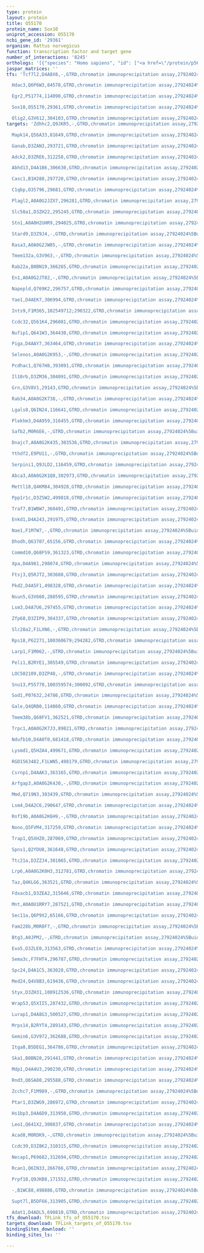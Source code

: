 ```yaml
---
type: protein
layout: protein
title: O55170
protein_name: Sox10
uniprot_accession: O55170
ncbi_gene_id: '29361'
organism: Rattus norvegicus
function: transcription factor and target gene
number_of_interactions: '8245'
orthologs: '[{"species": "Homo sapiens", "id": ["<a href=\"/protein/p56693\">P56693</a>"]}, {"species": "Danio rerio", "id": ["<a href=\"/protein/q90xd1\">Q90XD1</a>"]}, {"species": "Mus musculus", "id": ["<a href=\"/protein/q04888\">Q04888</a>"]}]'
jaspar_matrices: ''
tfs: 'Tcf7l2,D4A8X6,-,GTRD,chromatin immunoprecipitation assay,27924024%5Buid%5D,No

  Hdac3,Q6P6W3,84578,GTRD,chromatin immunoprecipitation assay,27924024%5Buid%5D,No

  Egr2,P51774,114090,GTRD,chromatin immunoprecipitation assay,27924024%5Buid%5D,No

  Sox10,O55170,29361,GTRD,chromatin immunoprecipitation assay,27924024%5Buid%5D,No

  Olig2,G3V612,304103,GTRD,chromatin immunoprecipitation assay,27924024%5Buid%5D,No'
targets: 'Zdhhc2,Q9JKR5,-,GTRD,chromatin immunoprecipitation assay,27924024%5Buid%5D,No

  Mapk14,Q56A33,81649,GTRD,chromatin immunoprecipitation assay,27924024%5Buid%5D,No

  Ganab,D3ZAN3,293721,GTRD,chromatin immunoprecipitation assay,27924024%5Buid%5D,No

  Adck2,D3ZRE6,312258,GTRD,chromatin immunoprecipitation assay,27924024%5Buid%5D,No

  Abhd13,D4A1B6,306630,GTRD,chromatin immunoprecipitation assay,27924024%5Buid%5D,No

  Casc1,B1H288,297720,GTRD,chromatin immunoprecipitation assay,27924024%5Buid%5D,No

  C1qbp,O35796,29681,GTRD,chromatin immunoprecipitation assay,27924024%5Buid%5D,No

  Plagl2,A0A0G2JZX7,296281,GTRD,chromatin immunoprecipitation assay,27924024%5Buid%5D,No

  Slc50a1,D3ZH22,295245,GTRD,chromatin immunoprecipitation assay,27924024%5Buid%5D,No

  Stn1,A0A0H2UHR9,294025,GTRD,chromatin immunoprecipitation assay,27924024%5Buid%5D,No

  Stard9,D3Z9J4,-,GTRD,chromatin immunoprecipitation assay,27924024%5Buid%5D,No

  Rasa3,A0A0G2JW85,-,GTRD,chromatin immunoprecipitation assay,27924024%5Buid%5D,No

  Tmem132a,G3V963,-,GTRD,chromatin immunoprecipitation assay,27924024%5Buid%5D,No

  Rab22a,B0BN19,366265,GTRD,chromatin immunoprecipitation assay,27924024%5Buid%5D,No

  En1,A0A0G2JT82,-,GTRD,chromatin immunoprecipitation assay,27924024%5Buid%5D,No

  Napepld,Q769K2,296757,GTRD,chromatin immunoprecipitation assay,27924024%5Buid%5D,No

  Yae1,D4AEK7,306994,GTRD,chromatin immunoprecipitation assay,27924024%5Buid%5D,No

  Ints9,F1M365,102549712;290322,GTRD,chromatin immunoprecipitation assay,27924024%5Buid%5D,No

  Ccdc32,Q561K4,296081,GTRD,chromatin immunoprecipitation assay,27924024%5Buid%5D,No

  Nufip1,Q641W3,364430,GTRD,chromatin immunoprecipitation assay,27924024%5Buid%5D,No

  Piga,D4AAY7,363464,GTRD,chromatin immunoprecipitation assay,27924024%5Buid%5D,No

  Selenos,A0A0G2K953,-,GTRD,chromatin immunoprecipitation assay,27924024%5Buid%5D,No

  Pcdhac1,Q767H8,393091,GTRD,chromatin immunoprecipitation assay,27924024%5Buid%5D,No

  Il10rb,D3ZM36,304091,GTRD,chromatin immunoprecipitation assay,27924024%5Buid%5D,No

  Grn,G3V8V1,29143,GTRD,chromatin immunoprecipitation assay,27924024%5Buid%5D,No

  Rab34,A0A0G2K738,-,GTRD,chromatin immunoprecipitation assay,27924024%5Buid%5D,No

  Lgals8,Q6IN24,116641,GTRD,chromatin immunoprecipitation assay,27924024%5Buid%5D,No

  Plekhm3,D4A959,316455,GTRD,chromatin immunoprecipitation assay,27924024%5Buid%5D,No

  Safb2,M0R6E6,-,GTRD,chromatin immunoprecipitation assay,27924024%5Buid%5D,No

  Dnajc7,A0A0G2K435,303536,GTRD,chromatin immunoprecipitation assay,27924024%5Buid%5D,No

  Ythdf2,E9PU11,-,GTRD,chromatin immunoprecipitation assay,27924024%5Buid%5D,No

  Serpini1,Q9JLD2,116459,GTRD,chromatin immunoprecipitation assay,27924024%5Buid%5D,No

  Abca3,A0A0G2K1Q8,302973,GTRD,chromatin immunoprecipitation assay,27924024%5Buid%5D,No

  Mettl18,Q4KM84,304928,GTRD,chromatin immunoprecipitation assay,27924024%5Buid%5D,No

  Ppp1r1c,D3ZSW2,499818,GTRD,chromatin immunoprecipitation assay,27924024%5Buid%5D,No

  Traf7,B1WBW7,360491,GTRD,chromatin immunoprecipitation assay,27924024%5Buid%5D,No

  Enkd1,D4A243,291975,GTRD,chromatin immunoprecipitation assay,27924024%5Buid%5D,No

  Nae1,F1M7W7,-,GTRD,chromatin immunoprecipitation assay,27924024%5Buid%5D,No

  Dhodh,Q63707,65156,GTRD,chromatin immunoprecipitation assay,27924024%5Buid%5D,No

  Commd10,Q68FS9,361323,GTRD,chromatin immunoprecipitation assay,27924024%5Buid%5D,No

  Xpa,D4A981,298074,GTRD,chromatin immunoprecipitation assay,27924024%5Buid%5D,No

  Ftsj3,Q5RJT2,303608,GTRD,chromatin immunoprecipitation assay,27924024%5Buid%5D,No

  Pkd2,D4A5F1,498328,GTRD,chromatin immunoprecipitation assay,27924024%5Buid%5D,No

  Nsun5,G3V660,288595,GTRD,chromatin immunoprecipitation assay,27924024%5Buid%5D,No

  Lsm3,D4A7U6,297455,GTRD,chromatin immunoprecipitation assay,27924024%5Buid%5D,No

  Zfp68,D3ZIP9,304337,GTRD,chromatin immunoprecipitation assay,27924024%5Buid%5D,No

  Slc28a2,F1LXN6,-,GTRD,chromatin immunoprecipitation assay,27924024%5Buid%5D,No

  Rps18,P62271,100360679;294282,GTRD,chromatin immunoprecipitation assay,27924024%5Buid%5D,No

  Larp1,F1M062,-,GTRD,chromatin immunoprecipitation assay,27924024%5Buid%5D,No

  Peli1,B2RYE1,305549,GTRD,chromatin immunoprecipitation assay,27924024%5Buid%5D,No

  LOC502109,D3ZP48,-,GTRD,chromatin immunoprecipitation assay,27924024%5Buid%5D,No

  Snu13,P55770,100359574;300092,GTRD,chromatin immunoprecipitation assay,27924024%5Buid%5D,No

  Sod1,P07632,24786,GTRD,chromatin immunoprecipitation assay,27924024%5Buid%5D,No

  Gale,Q4QRB0,114860,GTRD,chromatin immunoprecipitation assay,27924024%5Buid%5D,No

  Tmem38b,Q68FV1,362521,GTRD,chromatin immunoprecipitation assay,27924024%5Buid%5D,No

  Trpc1,A0A0G2K7J3,89821,GTRD,chromatin immunoprecipitation assay,27924024%5Buid%5D,No

  Ndufb10,D4A0T0,681418,GTRD,chromatin immunoprecipitation assay,27924024%5Buid%5D,No

  Lysmd1,Q5HZA4,499671,GTRD,chromatin immunoprecipitation assay,27924024%5Buid%5D,No

  RGD1563482,F1LWN5,498179,GTRD,chromatin immunoprecipitation assay,27924024%5Buid%5D,No

  Csrnp1,D4AAK3,363165,GTRD,chromatin immunoprecipitation assay,27924024%5Buid%5D,No

  Arfgap3,A0A0G2K4J0,-,GTRD,chromatin immunoprecipitation assay,27924024%5Buid%5D,No

  Mmd,Q719N3,303439,GTRD,chromatin immunoprecipitation assay,27924024%5Buid%5D,No

  Lsm4,D4A2C6,290647,GTRD,chromatin immunoprecipitation assay,27924024%5Buid%5D,No

  Rnf19b,A0A0G2K6H9,-,GTRD,chromatin immunoprecipitation assay,27924024%5Buid%5D,No

  Nono,Q5FVM4,317259,GTRD,chromatin immunoprecipitation assay,27924024%5Buid%5D,No

  Trap1,Q5XHZ0,287069,GTRD,chromatin immunoprecipitation assay,27924024%5Buid%5D,No

  Spns1,Q2YDU8,361648,GTRD,chromatin immunoprecipitation assay,27924024%5Buid%5D,No

  Ttc21a,D3ZZJ4,301065,GTRD,chromatin immunoprecipitation assay,27924024%5Buid%5D,No

  Lrp6,A0A0G2K0H3,312781,GTRD,chromatin immunoprecipitation assay,27924024%5Buid%5D,No

  Taz,Q4KLG6,363521,GTRD,chromatin immunoprecipitation assay,27924024%5Buid%5D,No

  Fdxacb1,D3ZEA2,315646,GTRD,chromatin immunoprecipitation assay,27924024%5Buid%5D,No

  Mnt,A0A0U1RRY7,287521,GTRD,chromatin immunoprecipitation assay,27924024%5Buid%5D,No

  Sec11a,Q6P9X2,65166,GTRD,chromatin immunoprecipitation assay,27924024%5Buid%5D,No

  Fam228b,M0R8F7,-,GTRD,chromatin immunoprecipitation assay,27924024%5Buid%5D,No

  Btg3,A0JPM2,-,GTRD,chromatin immunoprecipitation assay,27924024%5Buid%5D,No

  Exo5,D3ZLE0,313563,GTRD,chromatin immunoprecipitation assay,27924024%5Buid%5D,No

  Sema3c,F7FHT4,296787,GTRD,chromatin immunoprecipitation assay,27924024%5Buid%5D,No

  Spc24,D4A1C5,363028,GTRD,chromatin immunoprecipitation assay,27924024%5Buid%5D,No

  Med24,Q4V8B3,619436,GTRD,chromatin immunoprecipitation assay,27924024%5Buid%5D,No

  Styx,D3ZH31,100912536,GTRD,chromatin immunoprecipitation assay,27924024%5Buid%5D,No

  Wrap53,Q5XII5,287432,GTRD,chromatin immunoprecipitation assay,27924024%5Buid%5D,No

  Lurap1,D4A8G3,500527,GTRD,chromatin immunoprecipitation assay,27924024%5Buid%5D,No

  Mrps14,B2RYT4,289143,GTRD,chromatin immunoprecipitation assay,27924024%5Buid%5D,No

  Gemin6,G3V972,362688,GTRD,chromatin immunoprecipitation assay,27924024%5Buid%5D,No

  Itga8,B5DEG1,364786,GTRD,chromatin immunoprecipitation assay,27924024%5Buid%5D,No

  Ska1,B0BN28,291441,GTRD,chromatin immunoprecipitation assay,27924024%5Buid%5D,No

  Mdp1,D4A4U3,290230,GTRD,chromatin immunoprecipitation assay,27924024%5Buid%5D,No

  Rnd3,Q6SA80,295588,GTRD,chromatin immunoprecipitation assay,27924024%5Buid%5D,No

  Zcchc7,F1M989,-,GTRD,chromatin immunoprecipitation assay,27924024%5Buid%5D,No

  Ptar1,D3ZWG9,286972,GTRD,chromatin immunoprecipitation assay,27924024%5Buid%5D,No

  Hs1bp3,D4A6D9,313950,GTRD,chromatin immunoprecipitation assay,27924024%5Buid%5D,No

  Leo1,Q641X2,300837,GTRD,chromatin immunoprecipitation assay,27924024%5Buid%5D,No

  Acad8,M0RDK9,-,GTRD,chromatin immunoprecipitation assay,27924024%5Buid%5D,No

  Ccdc39,D3Z8K2,310315,GTRD,chromatin immunoprecipitation assay,27924024%5Buid%5D,No

  Necap1,P69682,312694,GTRD,chromatin immunoprecipitation assay,27924024%5Buid%5D,No

  Rcan1,Q6IN33,266766,GTRD,chromatin immunoprecipitation assay,27924024%5Buid%5D,No

  Prpf18,Q9JKB8,171552,GTRD,chromatin immunoprecipitation assay,27924024%5Buid%5D,No

  -,B1WC88,498886,GTRD,chromatin immunoprecipitation assay,27924024%5Buid%5D,No

  Supt7l,B5DF66,313905,GTRD,chromatin immunoprecipitation assay,27924024%5Buid%5D,No

  Adat1,D4ADL5,690810,GTRD,chromatin immunoprecipitation assay,27924024%5Buid%5D,No'
tfs_download: TFLink_tfs_of_O55170.tsv
targets_download: TFLink_targets_of_O55170.tsv
bindingSites_download: ''
binding_sites_ls: ''

---
```


